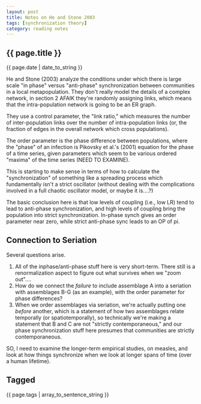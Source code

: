 ```yaml
---
layout: post
title: Notes on He and Stone 2003
tags: [synchronization theory]
category: reading notes
---
```


{{ page.title }}
----------------

<div class="publish_date">
{{ page.date | date_to_string }}
</div>


He and Stone (2003) analyze the conditions under which there is large scale "in phase" versus "anti-phase" synchronization between communities in a local metapopulation.  They don't really model the details of a complex network, in section 2 AFAIK they're randomly assigning links, which means that the intra-population network is going to be an ER graph.  

They use a control parameter, the "link ratio," which measures the number of inter-population links over the number of intra-population links (or, the fraction of edges in the overall network which cross populations).  

The order parameter is the phase difference between populations, where the "phase" of an infection is Pikovsky et al.'s (2001) equation for the phase of a time series, given parameters which seem to be various ordered "maxima" of the time series (NEED TO EXAMINE). 

This is starting to make sense in terms of how to calculate the "synchronization" of something like a spreading process which fundamentally isn't a strict oscillator (without dealing with the complications involved in a full chaotic oscillator model, or maybe it is....?)

The basic conclusion here is that low levels of coupling (i.e., low LR) tend to lead to anti-phase synchronization, and high levels of coupling bring the population into strict synchronization.  In-phase synch gives an order parameter near zero, while strict anti-phase sync leads to an OP of pi.  

## Connection to Seriation ##

Several questions arise.  

1.  All of the inphase/anti-phase stuff here is very short-term.  There still is a renormalization aspect to figure out what survives when we "zoom out"....
1.  How do we connect the *failure* to include assemblage A into a seriation with assemblages B-G (as an example), with the order parameter for phase differences?  
1.  When we order assemblages via seriation, we're actually putting one *before* another, which is a statement of how two assemblages relate temporally (or spatiotemporally), so technically we're making a statement that B and C are not "strictly contemporaneous," and our phase synchronization stuff here presumes that communities are strictly contemporaneous.  

SO, I need to examine the longer-term empirical studies, on measles, and look at how things synchronize when we look at longer spans of time (over a human lifetime).  


Tagged
------
<div class="taglist">
{{ page.tags | array_to_sentence_string }}
</div>
